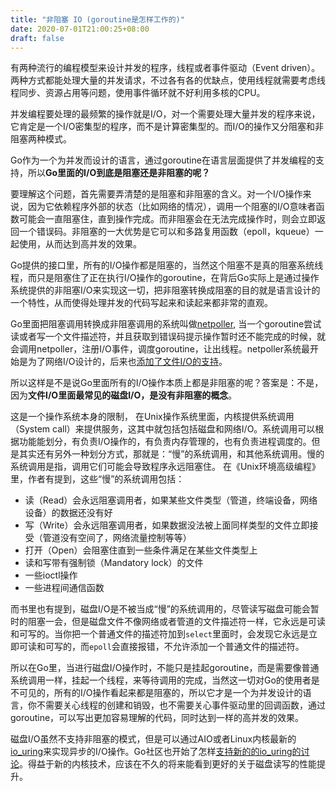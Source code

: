```yaml
---
title: "非阻塞 IO (goroutine是怎样工作的)"
date: 2020-07-01T21:00:25+08:00
draft: false
---
```


有两种流行的编程模型来设计并发的程序，线程或者事件驱动（Event driven）。两种方式都能处理大量的并发请求，不过各有各的优缺点，使用线程就需要考虑线程同步、资源占用等问题，使用事件循环就不好利用多核的CPU。

并发编程要处理的最频繁的操作就是I/O，对一个需要处理大量并发的程序来说，它肯定是一个I/O密集型的程序，而不是计算密集型的。而I/O的操作又分阻塞和非阻塞两种模式。

Go作为一个为并发而设计的语言，通过goroutine在语言层面提供了并发编程的支持，所以**Go里面的I/O到底是阻塞还是非阻塞的呢？**

要理解这个问题，首先需要弄清楚的是阻塞和非阻塞的含义。对一个I/O操作来说，因为它依赖程序外部的状态（比如网络的情况），调用一个阻塞的I/O意味者函数可能会一直阻塞住，直到操作完成。而非阻塞会在无法完成操作时，则会立即返回一个错误码。非阻塞的一大优势是它可以和多路复用函数（epoll，kqueue）一起使用，从而达到高并发的效果。

Go提供的接口里，所有的I/O操作都是阻塞的，当然这个阻塞不是真的阻塞系统线程，而只是阻塞住了正在执行I/O操作的goroutine，在背后Go实际上是通过操作系统提供的非阻塞I/O来实现这一切，把非阻塞转换成阻塞的目的就是语言设计的一个特性，从而使得处理并发的代码写起来和读起来都非常的直观。

Go里面把阻塞调用转换成非阻塞调用的系统叫做[netpoller](https://morsmachine.dk/netpoller), 当一个goroutine尝试读或者写一个文件描述符，并且获取到错误码提示操作暂时还不能完成的时候，就会调用netpoller，注册I/O事件，调度goroutine，让出线程。netpoller系统最开始是为了网络I/O设计的，后来也[添加了文件I/O的支持](https://github.com/golang/go/commit/c05b06a12d005f50e4776095a60d6bd9c2c91fac)。

所以这样是不是说Go里面所有的I/O操作本质上都是非阻塞的呢？答案是：不是，因为**文件I/O里面最常见的磁盘I/O，是没有非阻塞的概念**。

这是一个操作系统本身的限制， 在Unix操作系统里面，内核提供系统调用（System call）来提供服务，这其中就包括包括磁盘和网络I/O。系统调用可以根据功能能划分，有负责I/O操作的，有负责内存管理的，也有负责进程调度的。但是其实还有另外一种划分方式，那就是：“慢”的系统调用，和其他系统调用。慢的系统调用是指，调用它们可能会导致程序永远阻塞住。
在《Unix环境高级编程》里，作者有提到，这些“慢”的系统调用包括：

- 读（Read）会永远阻塞调用者，如果某些文件类型（管道，终端设备，网络设备）的数据还没有好
- 写（Write）会永远阻塞调用者，如果数据没法被上面同样类型的文件立即接受（管道没有空间了，网络流量控制等等）
- 打开（Open）会阻塞住直到一些条件满足在某些文件类型上
- 读和写带有强制锁（Mandatory lock）的文件
- 一些ioctl操作
- 一些进程间通信函数

而书里也有提到，磁盘I/O是不被当成“慢”的系统调用的，尽管读写磁盘可能会暂时的阻塞一会，但是磁盘文件不像网络或者管道的文件描述符一样，它永远是可读和可写的。当你把一个普通文件的描述符加到`select`里面时，会发现它永远是立即可读和可写的，而`epoll`会直接报错，不允许添加一个普通文件的描述符。

所以在Go里，当进行磁盘I/O操作时，不能只是挂起goroutine，而是需要像普通系统调用一样，挂起一个线程，来等待调用的完成，当然这一切对Go的使用者是不可见的，所有的I/O操作看起来都是阻塞的，所以它才是一个为并发设计的语言，你不需要关心线程的创建和销毁，也不需要关心事件驱动里的回调函数，通过goroutine，可以写出更加容易理解的代码，同时达到一样的高并发的效果。

磁盘I/O虽然不支持非阻塞的模式，但是可以通过AIO或者Linux内核最新的[io_uring](https://lwn.net/Articles/810414/)来实现异步的I/O操作。Go社区也开始了怎样[支持新的的io_uring的讨论](https://github.com/golang/go/issues/31908)。得益于新的内核技术，应该在不久的将来能看到更好的关于磁盘读写的性能提升。
